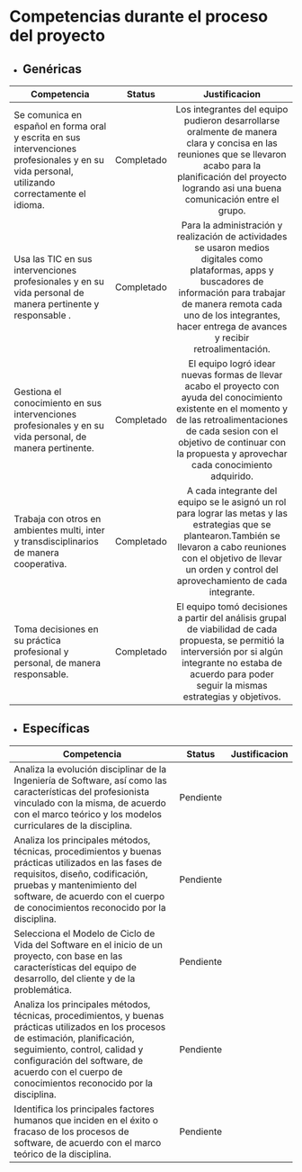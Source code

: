 # Competencias durante el proceso del proyecto


* ## Genéricas

| Competencia       | Status         |  Justificacion   |
| ------------- |:-------------:| :--------:|
| Se comunica en español en forma oral y escrita en sus intervenciones profesionales y en su vida personal, utilizando correctamente el idioma. | Completado | Los integrantes del equipo pudieron desarrollarse oralmente de manera clara y concisa en las reuniones que se llevaron acabo para la planificación del proyecto logrando asi una buena comunicación entre el grupo.
| Usa las TIC en sus intervenciones profesionales y en su vida personal de manera pertinente y responsable .| Completado | Para la administración y realización de actividades se usaron medios digitales como plataformas, apps y buscadores de información para trabajar de manera remota cada uno de los integrantes, hacer entrega de avances y recibir retroalimentación.
| Gestiona el conocimiento en sus intervenciones profesionales y en su vida personal, de manera pertinente. | Completado | El equipo logró idear nuevas formas de llevar acabo el proyecto con ayuda del conocimiento existente en el momento y de las retroalimentaciones de cada sesion con el objetivo de continuar con la propuesta y aprovechar cada conocimiento adquirido.
| Trabaja con otros en ambientes multi, inter y transdisciplinarios de manera cooperativa.                 | Completado | A cada integrante del equipo se le asignó un rol para lograr  las metas y las estrategias que se plantearon.También se llevaron a cabo reuniones con el objetivo de llevar un orden y control del aprovechamiento de cada integrante.
| Toma decisiones en su práctica profesional y personal, de manera responsable.                            | Completado | El equipo tomó decisiones a partir del análisis grupal de viabilidad de cada propuesta, se permitió la interversión por si algún integrante no estaba de acuerdo para poder seguir la mismas estrategias y objetivos.

* ## Específicas

| Competencia       | Status         |  Justificacion   |
| ------------- |:-------------:| :--------:|
| Analiza la evolución disciplinar de la Ingeniería de Software, así como las características del profesionista vinculado con la misma, de acuerdo con el marco teórico y los modelos curriculares de la disciplina. | Pendiente |
| Analiza los principales métodos, técnicas, procedimientos y buenas prácticas utilizados en las fases de requisitos, diseño, codificación, pruebas y mantenimiento del software, de acuerdo con el cuerpo de conocimientos reconocido por la disciplina. | Pendiente |
| Selecciona el Modelo de Ciclo de Vida del Software en el inicio de un proyecto, con base en las características del equipo de desarrollo, del cliente y de la problemática. | Pendiente |
| Analiza los principales métodos, técnicas, procedimientos, y buenas prácticas utilizados en los procesos de estimación, planificación, seguimiento, control, calidad y configuración del software, de acuerdo con el cuerpo de conocimientos reconocido por la disciplina. | Pendiente |
| Identifica los principales factores humanos que inciden en el éxito o fracaso de los procesos de software, de acuerdo con el marco teórico de la disciplina. | Pendiente |
